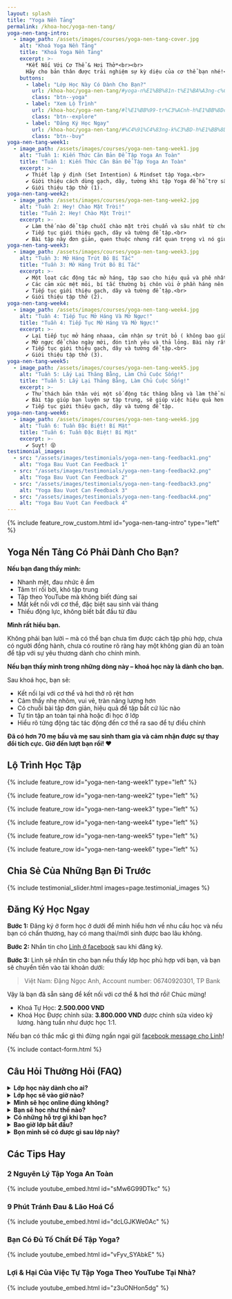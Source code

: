 ```yaml
---
layout: splash
title: "Yoga Nền Tảng"
permalink: /khoa-hoc/yoga-nen-tang/
yoga-nen-tang-intro:
  - image_path: /assets/images/courses/yoga-nen-tang-cover.jpg
    alt: "Khoá Yoga Nền Tảng"
    title: "Khoá Yoga Nền Tảng"
    excerpt: >-
      *Kết Nối Với Cơ Thể & Hơi Thở*<br><br>
      Hãy cho bản thân được trải nghiệm sự kỳ diệu của cơ thể bạn nhé!<br><br>
    buttons:
      - label: "Lớp Học Này Có Dành Cho Bạn?"
        url: /khoa-hoc/yoga-nen-tang/#yoga-n%E1%BB%81n-t%E1%BA%A3ng-c%C3%B3-ph%E1%BA%A3i-d%C3%A0nh-cho-b%E1%BA%A1n
        class: "btn--yoga"
      - label: "Xem Lộ Trình"
        url: /khoa-hoc/yoga-nen-tang/#l%E1%BB%99-tr%C3%ACnh-h%E1%BB%8Dc-t%E1%BA%ADp
        class: "btn--explore"
      - label: "Đăng Ký Học Ngay"
        url: /khoa-hoc/yoga-nen-tang/#%C4%91%C4%83ng-k%C3%BD-h%E1%BB%8Dc-ngay
        class: "btn--buy"
yoga-nen-tang-week1:
  - image_path: /assets/images/courses/yoga-nen-tang-week1.jpg
    alt: "Tuần 1: Kiến Thức Căn Bản Để Tập Yoga An Toàn"
    title: "Tuần 1: Kiến Thức Căn Bản Để Tập Yoga An Toàn"
    excerpt: >-
      ✔️ Thiết lập ý định (Set Intention) & Mindset tập Yoga.<br>
      ✔️ Giới thiệu cách dùng gạch, dây, tường khi tập Yoga để hỗ trợ sâu.<br>
      ✔️ Giới thiệu tập thở (1).
yoga-nen-tang-week2:
  - image_path: /assets/images/courses/yoga-nen-tang-week2.jpg
    alt: "Tuần 2: Hey! Chào Mặt Trời!"
    title: "Tuần 2: Hey! Chào Mặt Trời!"
    excerpt: >-
      ✔️ Làm thế nào để tập chuỗi chào mặt trời chuẩn và sâu nhất từ chó úp mặt, đến rắn hổ mang, đến plank v.v.<br>
      ✔️ Tiếp tục giới thiệu gạch, dây và tường để tập.<br>
      ✔️ Bài tập này đơn giản, quen thuộc nhưng rất quan trọng vì nó giúp bạn khởi động các cơ để vào các bài tập khác tốt hơn!.
yoga-nen-tang-week3:
  - image_path: /assets/images/courses/yoga-nen-tang-week3.jpg
    alt: "Tuần 3: Mở Háng Trút Bỏ Bí Tắc"
    title: "Tuần 3: Mở Háng Trút Bỏ Bí Tắc"
    excerpt: >-
      ✔️ Một loạt các động tác mở háng, tập sao cho hiệu quả và phê nhất 😆<br>
      ✔️ Các cảm xúc mệt mỏi, bí tắc thường bị chôn vùi ở phần háng nên khi bạn tập các động tác khác, sẽ giúp bạn trút bỏ nhiều năng lượng không tốt.<br>
      ✔️ Tiếp tục giới thiệu gạch, dây và tường để tập.<br>
      ✔️ Giới thiệu tập thở (2).
yoga-nen-tang-week4:
  - image_path: /assets/images/courses/yoga-nen-tang-week4.jpg
    alt: "Tuần 4: Tiếp Tục Mở Háng Và Mở Ngực!"
    title: "Tuần 4: Tiếp Tục Mở Háng Và Mở Ngực!"
    excerpt: >-
      ✔️ Lại tiếp tục mở háng nhaaa, cảm nhận sự trút bỏ ( không bao giờ mở hết được ý 😝)<br>
      ✔️ Mở ngực để chào ngày mới, đón tình yêu và thả lỏng. Bài này rất hợp sau khi đã trút bỏ những năng lượng không tốt này.<br>
      ✔️ Tiếp tục giới thiệu gạch, dây và tường để tập.<br>
      ✔️ Giới thiệu tập thở (3).
yoga-nen-tang-week5:
  - image_path: /assets/images/courses/yoga-nen-tang-week5.jpg
    alt: "Tuần 5: Lấy Lại Thăng Bằng, Làm Chủ Cuộc Sống!"
    title: "Tuần 5: Lấy Lại Thăng Bằng, Làm Chủ Cuộc Sống!"
    excerpt: >-
      ✔️ Thử thách bản thân với một số động tác thăng bằng và làm thể nào để chinh phục được nó!<br>
      ✔️ Bài tập giúp bạn luyện sự tập trung, sẽ giúp việc hiệu quả hơn!<br>
      ✔️ Tiếp tục giới thiệu gạch, dây và tường để tập.
yoga-nen-tang-week6:
  - image_path: /assets/images/courses/yoga-nen-tang-week6.jpg
    alt: "Tuần 6: Tuần Đặc Biệt! Bí Mật"
    title: "Tuần 6: Tuần Đặc Biệt! Bí Mật"
    excerpt: >-
      ✔️ Suỵt! 😝
testimonial_images:
  - src: "/assets/images/testimonials/yoga-nen-tang-feedback1.png"
    alt: "Yoga Bau Vuot Can Feedback 1"
  - src: "/assets/images/testimonials/yoga-nen-tang-feedback2.png"
    alt: "Yoga Bau Vuot Can Feedback 2"
  - src: "/assets/images/testimonials/yoga-nen-tang-feedback3.png"
    alt: "Yoga Bau Vuot Can Feedback 3"
  - src: "/assets/images/testimonials/yoga-nen-tang-feedback4.png"
    alt: "Yoga Bau Vuot Can Feedback 4"
---
```


<!-- markdownlint-disable MD033 -->

{% include feature_row_custom.html id="yoga-nen-tang-intro" type="left" %}

## Yoga Nền Tảng Có Phải Dành Cho Bạn?

**Nếu bạn đang thấy mình:**

- Nhanh mệt, đau nhức ê ẩm
- Tâm trí rối bời, khó tập trung
- Tập theo YouTube mà không biết đúng sai
- Mất kết nối với cơ thể, đặc biệt sau sinh vài tháng
- Thiếu động lực, không biết bắt đầu từ đâu

**Mình rất hiểu bạn.**

Không phải bạn lười – mà có thể bạn chưa tìm được cách tập phù hợp, chưa có người đồng hành, chưa có routine rõ ràng hay một không gian đủ an toàn để tập với sự yêu thương dành cho chính mình.

**Nếu bạn thấy mình trong những dòng này – khoá học này là dành cho bạn.**

Sau khoá học, bạn sẽ:

- Kết nối lại với cơ thể và hơi thở rõ rệt hơn
- Cảm thấy nhẹ nhõm, vui vẻ, tràn năng lượng hơn
- Có chuỗi bài tập đơn giản, hiệu quả để tập bất cứ lúc nào
- Tự tin tập an toàn tại nhà hoặc đi học ở lớp
- Hiểu rõ từng động tác tác động đến cơ thể ra sao để tự điều chỉnh

**Đã có hơn 70 mẹ bầu và mẹ sau sinh tham gia và cảm nhận được sự thay đổi tích cực.**
**Giờ đến lượt bạn rồi! ❤️**

## Lộ Trình Học Tập

{% include feature_row id="yoga-nen-tang-week1" type="left" %}

{% include feature_row id="yoga-nen-tang-week2" type="left" %}

{% include feature_row id="yoga-nen-tang-week3" type="left" %}

{% include feature_row id="yoga-nen-tang-week4" type="left" %}

{% include feature_row id="yoga-nen-tang-week5" type="left" %}

{% include feature_row id="yoga-nen-tang-week6" type="left" %}

## Chia Sẻ Của Những Bạn Đi Trước

{% include testimonial_slider.html images=page.testimonial_images %}

## Đăng Ký Học Ngay

**Bước 1:** Đăng ký ở form học ở dưới để mình hiểu hơn về nhu cầu học và nếu bạn có chấn thương, hay có mang thai/mới sinh được bao lâu không.

**Bước 2:** Nhắn tin cho [Linh ở facebook](https://www.facebook.com/ngoclinhdnl/) sau khi đăng ký.

**Bước 3:** Linh sẽ nhắn tin cho bạn nếu thấy lớp học phù hợp với bạn, và bạn sẽ chuyển tiền vào tài khoản dưới:

> Việt Nam: Đặng Ngọc Anh, Account number: 06740920301, TP Bank

​Vậy là bạn đã sẵn sàng để kết nối với cơ thể & hơi thở rồi! Chúc mừng!

- Khoá Tự Học: **2.500.000 VND**
- Khoá Học Được chỉnh sửa: **3.800.000 VND** được chỉnh sửa video kỹ lương. hàng tuần như được học 1:1.

​​​Nếu bạn có thắc mắc gì thì đừng ngần ngại gửi [facebook message cho Linh](https://www.facebook.com/ngoclinhdnl/)!

{% include contact-form.html %}

## Câu Hỏi Thường Hỏi (FAQ)

<details>
  <summary><strong>Lớp học này dành cho ai?</strong></summary>
  <ul>
    <li>Cho bạn nào muốn khoẻ hơn trong thời gian ngắn.</li>
    <li>Cho bạn nào muốn thiết lập 1 thói quen tập Yoga hàng ngày nhưng không biết tập gì.</li>
    <li>Cho bạn nào thực sự tạo dựng nền tảng Yoga chắc chắn để khoẻ nhưng trên hết không bị chấn thương cổ tay, lưng, cổ, chân, đầu gối . vvv.</li>
    <li>Dù bạn đã tập Yoga lâu năm hay chưa biết tí gì Yoga, nếu bạn muốn kết nối Tâm-Thân-Trí hơn, lớp này là cho bạn. Sau khi học lớp này, bạn sẽ phát triển 1 tình yêu và tự tin cho bản thân hơn rất nhiều, và chắc chắn nó sẽ giúp bạn tự tin ngay cả khi bạn ra khỏi thảm, ở ngoài đời sống của bạn.</li>
  </ul>
</details>

<details>
  <summary><strong>Lớp học sẽ vào giờ nào?</strong></summary>
  <p>Đây là lớp tự học, nên bạn là người làm chủ và có thể chủ động giờ giấc theo thời gian biểu của bạn. Mình sẽ khuyến khích bạn vẫn tập như thể đang học live với mình, tức là tập từ 6-7 tuần để thấy sự chuyển đổi của cơ thể nhanh và rõ ràng nhất!</p>
</details>

<details>
  <summary><strong>Mình sẽ học online đúng không?</strong></summary>
  <p>Đúng vậy!! Bạn, máy tính yêu thương của bạn, và Yoga ☺️</p>
</details>

<details>
  <summary><strong>Bạn sẽ học như thế nào?</strong></summary>
  <ul>
    <li>Bạn sẽ được mời vào nhóm Facebook kín riêng với hướng dẫn kỹ lượng mà mình đã sắp xếp theo 6 tuần cho gần 20 chục các động tác cơ bản của Yoga.</li>
    <li>Ở lớp này, bạn có thể tự chọn giờ học cho bạn 1 cách phù hợp nhất. Cứ khi nào muốn học là mở bài ra học thôi. Bạn sẽ là người làm chủ chặng đường này của mình.</li>
    <li>Khoá học kéo dài 6 tuần, nhưng bạn có thể giãn ra thành 8-9 tuần nếu cần thiết, miễn là bạn vẫn tập các bài cũ đều đặn các tuần.</li>
  </ul>
</details>

<details>
  <summary><strong>Có những hỗ trợ gì khi bạn học?</strong></summary>
  <ul>
    <li>Trong lúc học, bạn có thể comment hỏi bất cứ câu hỏi gì ở ngay trong các video, mình sẽ trả lời kỹ càng cho bạn.</li>
    <li>Muốn có người hỗ trợ chỉnh sửa? Bạn có thể upgrade lên gói "Học có chỉnh sửa", để mình sửa các động tác hàng tuần cực kỳ chi tiết. Mình có thể đảm bảo bạn sẽ cảm nhận sự khác biệt ở cơ thể hơn hẳn so với trước khi lựa chọn gói có chỉnh sửa này. Cam kết hoàn tiền nếu cảm thấy không hài lòng ☺️</li>
  </ul>
</details>

<details>
  <summary><strong>Bao giờ lớp bắt đầu?</strong>​​​​​​​​​​​​​​​​​​</summary>
  <p>Bạn có thể bắt đầu bất cứ lúc nào!</p>
</details>

<details>
  <summary><strong>Bọn mình sẽ có được gì sau lớp này?</strong>​​​​​​​​​​​​​​​​​​​</summary>
  <ul>
    <li>Kiến thức vững chãi để tập không bị chấn thương.</li>
    <li>Tâm hồn yêu thương cơ thể và bản thân mình hơn rất nhiều.</li>
    <li>Nhận ra mình có thể làm tất cả những gì bạn muốn !.</li>
  </ul>
  <p>...và rất nhiều thứ nữa nha, bọn mình chỉ có kể qua thế thôi ☺️</p>
  <p>
    Có gì cứ vào nhóm
    <a href="https://www.facebook.com/groups/yoga.cung.linh.anh" target="_blank" rel="noopener">Facebook Yoga cùng Linh Anh</a>
    của bọn mình sẽ biết!
  </p>
</details>

## Các Tips Hay

### 2 Nguyên Lý Tập Yoga An Toàn

{% include youtube_embed.html id="sMw6G99DTkc" %}

### 9 Phút Tránh Đau & Lão Hoá Cổ

{% include youtube_embed.html id="dcLGJKWe0Ac" %}

### Bạn Có Đủ Tố Chất Để Tập Yoga?

{% include youtube_embed.html id="vFyv_SYAbkE" %}

### Lợi & Hại Của Việc Tự Tập Yoga Theo YouTube Tại Nhà?

{% include youtube_embed.html id="z3uONHon5dg" %}

